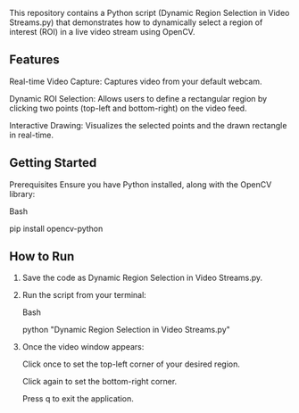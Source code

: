 This repository contains a Python script (Dynamic Region Selection in Video Streams.py) that demonstrates how to dynamically select a region of interest (ROI) in a live video stream using OpenCV.

Features
----------------------------------------------------------------------------------------------------------------------------------------
Real-time Video Capture: Captures video from your default webcam.

Dynamic ROI Selection: Allows users to define a rectangular region by clicking two points (top-left and bottom-right) on the video feed.

Interactive Drawing: Visualizes the selected points and the drawn rectangle in real-time.

Getting Started
-----------------------------------------------------------------------------------------------------------------------------------------
Prerequisites
Ensure you have Python installed, along with the OpenCV library:

Bash

pip install opencv-python

How to Run
-----------------------------------------------------------------------------------------------------------------------------------------
1. Save the code as Dynamic Region Selection in Video Streams.py.

2. Run the script from your terminal:

    Bash

    python "Dynamic Region Selection in Video Streams.py"
3. Once the video window appears:

    Click once to set the top-left corner of your desired region.

    Click again to set the bottom-right corner.

    Press q to exit the application.
